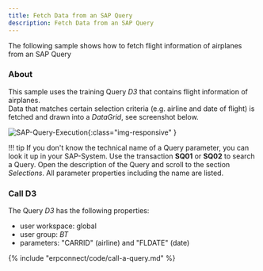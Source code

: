 ```yaml
---
title: Fetch Data from an SAP Query
description: Fetch Data from an SAP Query
---
```


The following sample shows how to fetch flight information of airplanes from an SAP Query

### About 
This sample uses the training Query *D3* that contains flight information of airplanes. <br>
Data that matches certain selection criteria (e.g. airline and date of flight) is fetched and drawn into a *DataGrid*, see screenshot below. 

![SAP-Query-Execution]( site:assets/images/erpconnect/SAP-Query-Execution.png){:class="img-responsive" }

!!! tip
    If you don't know the technical name of a Query parameter, you can look it up in your SAP-System.
    Use the transaction **SQ01** or **SQ02** to search a Query. Open the description of the Query and scroll to the section *Selections*.
    All parameter properties including the name are listed.

### Call D3

The Query *D3* has the following properties:

- user workspace: global
- user group: *BT*
- parameters: "CARRID" (airline) and "FLDATE" (date)

{% include "erpconnect/code/call-a-query.md" %}
